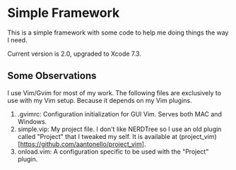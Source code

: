 Simple Framework
================

This is a simple framework with some code to help me doing things the way I need.

Current version is 2.0, upgraded to Xcode 7.3.

Some Observations
-----------------

I use Vim/Gvim for most of my work. The following files are exclusively to use
with my Vim setup. Because it depends on my Vim plugins.

1. .gvimrc: Configuration initialization for GUI Vim. Serves both MAC and
   Windows.
2. simple.vip: My project file. I don't like NERDTree so I use an old plugin
   called "Project" that I tweaked my self. It is available at
   (project_vim)[https://github.com/aantonello/project_vim].
3. onload.vim: A configuration specific to be used with the "Project" plugin.

